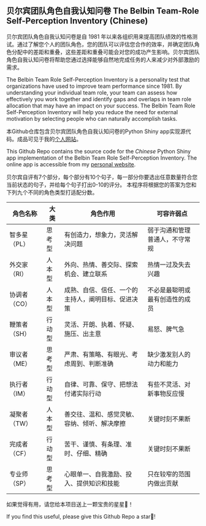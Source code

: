 ## 贝尔宾团队角色自我认知问卷 The Belbin Team-Role Self-Perception Inventory (Chinese)

贝尔宾团队角色自我认知问卷是自 1981 年以来各组织用来提高团队绩效的性格测试。通过了解您个人的团队角色，您的团队可以评估您合作的效率，并确定团队角色分配中的差距和重叠，这些差距和重叠可能会对您的成功产生影响。贝尔宾团队角色自我认知问卷将帮助您通过选择能够自然地完成任务的人来减少对外部激励的需求。

The Belbin Team Role Self-Perception Inventory is a personality test that organizations have used to improve team performance since 1981. By understanding your individual team role, your team can assess how effectively you work together and identify gaps and overlaps in team role allocation that may have an impact on your success. The Belbin Team Role Self-Perception Inventory will help you reduce the need for external motivation by selecting people who can naturally accomplish tasks.

本Github仓库包含贝尔宾团队角色自我认知问卷的Python Shiny app实现源代码。成品可见于我的[个人网站](https://rubuky.com/tool/2025-02-10-Belbin/)。

This Github Repo contains the source code for the *Chinese* Python Shiny app implementation of the Belbin Team Role Self-Perception Inventory. The online app is accessible from my [personal website](https://rubuky.com/tool/2025-02-10-Belbin/).

贝尔宾自评有7个部分，每个部分有10个句子，每一部分你要选出任意数量符合您当前状态的句子，并给每个句子打出0-10的评分。 本程序将根据您的答案为您和下列九个不同的角色类型打适配分数。

| 角色名称 | 大类 | 角色作用 | 可容许弱点 |
|-------------|-----------|--------------------------|-----------------------|
| 智多星（PL） | 思考型 | 有创造力，想象力，灵活解决问题 | 弱于沟通和管理普通人，不守常规 |
| 外交家（RI） | 人本型 | 外向、热情、善交际、探索机会、建立联系 | 热情一过及失去兴趣 |
| 协调者（CO） | 人本型 | 成熟、自信、信任、一个的主持人，阐明目标、促进决策 | 不必是最聪明或最有创造性的成员 |
| 鞭策者（SH） | 行动型 | 灵活、开朗、执着、怀疑、施压、出主意 | 易怒、脾气急 |
| 审议者（ME） | 思考型 | 严肃、有策略、有眼光、考虑周到、判断准确 | 缺少激发别人的动力和能力 |
| 执行者（IM） | 行动型 | 自律、可靠、保守、把想法付诸实际行动 | 有些不灵活、对新事物反应慢 |
| 凝聚者（TW） | 人本型 | 善交往、温和、感觉灵敏、容纳、倾听、解决摩擦 | 关键时刻不果断 |
| 完成者（CF） | 行动型 | 苦干、谨慎、有条理、准时、仔细、精确 | 关键时刻不果断 |
| 专业师（SP） | 思考型 | 心眼单一、自我激励、投入、提供知识和技能 | 只在较窄的范围内做出贡献 |

如果觉得有用，请您给本项目送上一颗宝贵的星星🌟！

If you find this useful, please give this Github Repo a star🌟!